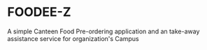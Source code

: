 # FOODEE-Z
A simple Canteen Food Pre-ordering application and an take-away assistance service for organization's Campus
